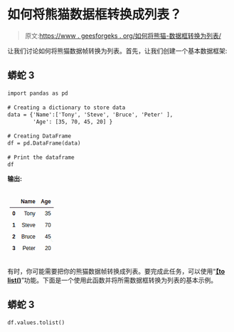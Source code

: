 # 如何将熊猫数据框转换成列表？

> 原文:[https://www . geesforgeks . org/如何将熊猫-数据框转换为列表/](https://www.geeksforgeeks.org/how-to-convert-pandas-dataframe-into-a-list/)

让我们讨论如何将熊猫数据帧转换为列表。首先，让我们创建一个基本数据框架:

## 蟒蛇 3

```
import pandas as pd 

# Creating a dictionary to store data
data = {'Name':['Tony', 'Steve', 'Bruce', 'Peter' ],
        'Age': [35, 70, 45, 20] } 

# Creating DataFrame 
df = pd.DataFrame(data) 

# Print the dataframe
df
```

**输出:**

![](img/5e221d1cbe224c7dbc01def772197ec6.png)

有时，你可能需要把你的熊猫数据帧转换成列表。要完成此任务，可以使用“[**【to list()**](https://www.geeksforgeeks.org/python-pandas-series-tolist/)”功能。下面是一个使用此函数并将所需数据框转换为列表的基本示例。

## 蟒蛇 3

```
df.values.tolist()
```